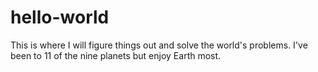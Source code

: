 # hello-world
This is where I will figure things out and solve the world's problems.
I've been to 11 of the nine planets but enjoy Earth most. 
